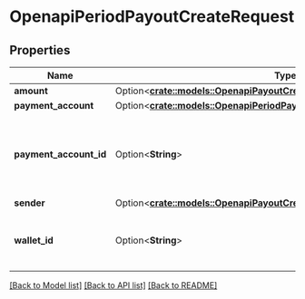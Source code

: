 # OpenapiPeriodPayoutCreateRequest

## Properties

Name | Type | Description | Notes
------------ | ------------- | ------------- | -------------
**amount** | Option<[**crate::models::OpenapiPayoutCreateRequestAmount**](openapi_PayoutCreateRequest_amount.md)> |  | [optional]
**payment_account** | Option<[**crate::models::OpenapiPeriodPaymentAccountGetOrCreateRequest**](openapi.PaymentAccountGetOrCreateRequest.md)> |  | [optional]
**payment_account_id** | Option<**String**> | <span style=\"color:#e95f6a;\">required if payment_account is empty</span>  The payment account ID represents a pre-existing payment account that acts as the recipient for the payout. | [optional]
**sender** | Option<[**crate::models::OpenapiPayoutCreateRequestSender**](openapi_PayoutCreateRequest_sender.md)> |  | [optional]
**wallet_id** | Option<**String**> | The wallet ID from which to disburse money, if not provided, we will attempt to use the one that matches the provided currency amount. | [optional]

[[Back to Model list]](../README.md#documentation-for-models) [[Back to API list]](../README.md#documentation-for-api-endpoints) [[Back to README]](../README.md)


